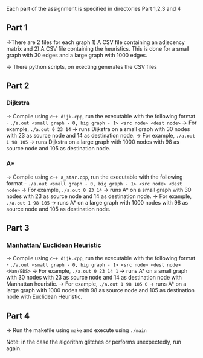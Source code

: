 Each part of the assignment is specified in directories Part 1,2,3 and 4  <br />

## Part 1

->There are 2 files for each graph 1) A CSV file containing an adjecency matrix and 2) A CSV file containing the heuristics. This is done for a small graph with 30 edges and a large graph with 1000 edges.

-> There python scripts, on execting generates the CSV files

## Part 2

### Dijkstra

-> Compile using `c++ dijk.cpp`, run the executable with the following format - `./a.out <small graph - 0, big graph - 1> <src node> <dest node>`
-> For example, `./a.out 0 23 14` -> runs Dijkstra on a small graph with 30 nodes with 23 as source node and 14 as destination node.
-> For example, `./a.out 1 98 105` -> runs Dijkstra on a large graph with 1000 nodes with 98 as source node and 105 as destination node.  

### A* 

-> Compile using `c++ a_star.cpp`, run the executable with the following format - `./a.out <small graph - 0, big graph - 1> <src node> <dest node>`
-> For example, `./a.out 0 23 14` -> runs A* on a small graph with 30 nodes with 23 as source node and 14 as destination node.
-> For example, `./a.out 1 98 105` -> runs A* on a large graph with 1000 nodes with 98 as source node and 105 as destination node.  

## Part 3

### Manhattan/ Euclidean Heuristic

-> Compile using `c++ dijk.cpp`, run the executable with the following format - `./a.out <small graph - 0, big graph - 1> <src node> <dest node> <Man/EDS>`
-> For example, `./a.out 0 23 14 1` -> runs A* on a small graph with 30 nodes with 23 as source node and 14 as destination node with Manhattan heuristic.
-> For example, `./a.out 1 98 105 0` -> runs A* on a large graph with 1000 nodes with 98 as source node and 105 as destination node with Euclidean Heuristic.

## Part 4

-> Run the makefile using `make` and execute using `./main` <br />

Note: in the case the algorithm glitches or performs unexpectedly, run again.
